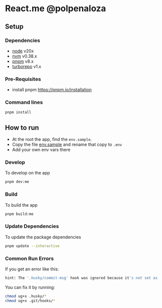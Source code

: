 # React.me @polpenaloza

## Setup

### Dependencies

- [node](https://nodejs.org/en/download/) v20x
- [nvm](https://github.com/nvm-sh/nvm/tree/master) v0.38.x
- [pnpm](https://pnpm.io/) v8.x
- [turborepo](https://turbo.build/) v1.x

### Pre-Requisites

- install pnpm <https://pnpm.io/installation>

### Command lines

```sh
pnpm install
```

## How to run

- At the root the app, find the `env.sample`.
- Copy the file [env.sample](./.env.sample) and rename that copy to `.env`
- Add your own env vars there

### Develop

To develop on the app

```sh
pnpm dev:me
```

### Build

To build the app

```sh
pnpm build:me
```

### Update Dependencies

To update the package dependencies

```sh
pnpm update --interactive
```

### Common Run Errors

If you get an error like this:

```sh
hint: The '.husky/commit-msg' hook was ignored because it's not set as executable.
```

You can fix it by running:

```sh
chmod ug+x .husky/*
chmod ug+x .git/hooks/*
```
